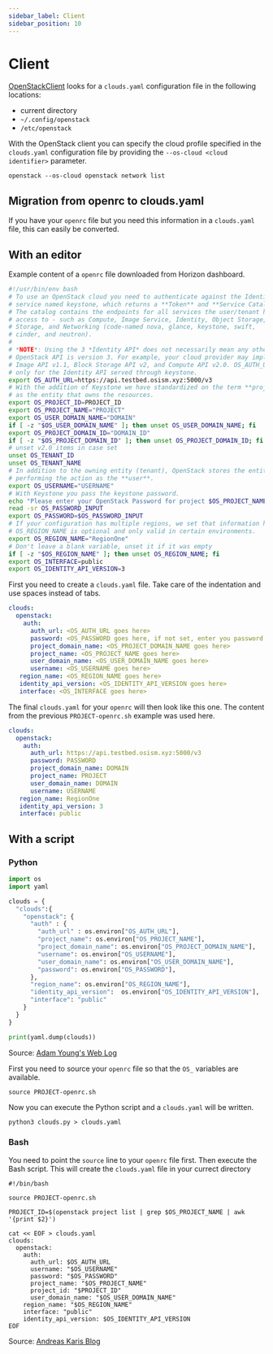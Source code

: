 ```yaml
---
sidebar_label: Client
sidebar_position: 10
---
```


# Client

[OpenStackClient](https://docs.openstack.org/python-openstackclient/latest/) looks
for a `clouds.yaml` configuration file in the following locations:

- current directory
- `~/.config/openstack`
- `/etc/openstack`

With the OpenStack client you can specify the cloud profile specified in the `clouds.yaml`
configuration file  by providing the `--os-cloud <cloud identifier>` parameter.

```
openstack --os-cloud openstack network list
```

## Migration from openrc to clouds.yaml

If you have your `openrc` file  but you need this information in a `clouds.yaml` file,
this can easily be converted.

## With an editor

Example content of a `openrc` file downloaded from Horizon dashboard.

```sh title="PROJECT-openrc.sh"
#!/usr/bin/env bash
# To use an OpenStack cloud you need to authenticate against the Identity
# service named keystone, which returns a **Token** and **Service Catalog**.
# The catalog contains the endpoints for all services the user/tenant has
# access to - such as Compute, Image Service, Identity, Object Storage, Block
# Storage, and Networking (code-named nova, glance, keystone, swift,
# cinder, and neutron).
#
# *NOTE*: Using the 3 *Identity API* does not necessarily mean any other
# OpenStack API is version 3. For example, your cloud provider may implement
# Image API v1.1, Block Storage API v2, and Compute API v2.0. OS_AUTH_URL is
# only for the Identity API served through keystone.
export OS_AUTH_URL=https://api.testbed.osism.xyz:5000/v3
# With the addition of Keystone we have standardized on the term **project**
# as the entity that owns the resources.
export OS_PROJECT_ID=PROJECT_ID
export OS_PROJECT_NAME="PROJECT"
export OS_USER_DOMAIN_NAME="DOMAIN"
if [ -z "$OS_USER_DOMAIN_NAME" ]; then unset OS_USER_DOMAIN_NAME; fi
export OS_PROJECT_DOMAIN_ID="DOMAIN_ID"
if [ -z "$OS_PROJECT_DOMAIN_ID" ]; then unset OS_PROJECT_DOMAIN_ID; fi
# unset v2.0 items in case set
unset OS_TENANT_ID
unset OS_TENANT_NAME
# In addition to the owning entity (tenant), OpenStack stores the entity
# performing the action as the **user**.
export OS_USERNAME="USERNAME"
# With Keystone you pass the keystone password.
echo "Please enter your OpenStack Password for project $OS_PROJECT_NAME as user $OS_USERNAME: "
read -sr OS_PASSWORD_INPUT
export OS_PASSWORD=$OS_PASSWORD_INPUT
# If your configuration has multiple regions, we set that information here.
# OS_REGION_NAME is optional and only valid in certain environments.
export OS_REGION_NAME="RegionOne"
# Don't leave a blank variable, unset it if it was empty
if [ -z "$OS_REGION_NAME" ]; then unset OS_REGION_NAME; fi
export OS_INTERFACE=public
export OS_IDENTITY_API_VERSION=3
```

First you need to create a `clouds.yaml` file. Take care of the indentation and
use spaces instead of tabs.

```yaml title="clouds.yaml"
clouds:
  openstack:
    auth:
      auth_url: <OS_AUTH_URL goes here>
      password: <OS_PASSWORD goes here, if not set, enter you password here>
      project_domain_name: <OS_PROJECT_DOMAIN_NAME goes here>
      project_name: <OS_PROJECT_NAME goes here>
      user_domain_name: <OS_USER_DOMAIN_NAME goes here>
      username: <OS_USERNAME goes here>
   region_name: <OS_REGION_NAME goes here>
   identity_api_version: <OS_IDENTITY_API_VERSION goes here>
   interface: <OS_INTERFACE goes here>
```

The final `clouds.yaml` for your `openrc` will then look like this one. The content
from the previous `PROJECT-openrc.sh` example was used here.

```yaml title="clouds.yaml"
clouds:
  openstack:
    auth:
      auth_url: https://api.testbed.osism.xyz:5000/v3
      password: PASSWORD
      project_domain_name: DOMAIN
      project_name: PROJECT
      user_domain_name: DOMAIN
      username: USERNAME
   region_name: RegionOne
   identity_api_version: 3
   interface: public
```

## With a script

### Python

```python title="clouds.py"
import os
import yaml

clouds = {
  "clouds":{
    "openstack": {
      "auth" : {
        "auth_url" : os.environ["OS_AUTH_URL"],
        "project_name": os.environ["OS_PROJECT_NAME"],
        "project_domain_name": os.environ["OS_PROJECT_DOMAIN_NAME"],
        "username": os.environ["OS_USERNAME"],
        "user_domain_name": os.environ["OS_USER_DOMAIN_NAME"],
        "password": os.environ["OS_PASSWORD"],
      },
      "region_name": os.environ["OS_REGION_NAME"],
      "identity_api_version":  os.environ["OS_IDENTITY_API_VERSION"],
      "interface": "public"
    }
  }
}

print(yaml.dump(clouds))
```

Source: [Adam Young's Web Log](https://adam.younglogic.com/2022/03/generating-a-clouds-yaml-file)

First you need to source your `openrc` file so that the `OS_` variables are available.

```
source PROJECT-openrc.sh
```

Now you can execute the Python script and a `clouds.yaml` will be written.

```
python3 clouds.py > clouds.yaml
```

### Bash

You need to point the `source` line to your `openrc` file first. Then execute the Bash script.
This will create the `clouds.yaml` file in your currect directory

```
#!/bin/bash

source PROJECT-openrc.sh

PROJECT_ID=$(openstack project list | grep $OS_PROJECT_NAME | awk '{print $2}')

cat << EOF > clouds.yaml
clouds:
  openstack:
    auth:
      auth_url: $OS_AUTH_URL
      username: "$OS_USERNAME"
      password: "$OS_PASSWORD"
      project_name: "$OS_PROJECT_NAME"
      project_id: "$PROJECT_ID"
      user_domain_name: "$OS_USER_DOMAIN_NAME"
    region_name: "$OS_REGION_NAME"
    interface: "public"
    identity_api_version: $OS_IDENTITY_API_VERSION
EOF
```
Source: [Andreas Karis Blog](https://andreaskaris.github.io/blog/openstack/using_clouds_yaml)
